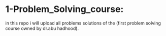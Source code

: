 # 1-Problem_Solving_course:
in this repo i will upload all problems solutions of the (first problem solving course owned by dr.abu hadhood).
